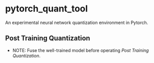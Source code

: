 # pytorch_quant_tool
An experimental neural network quantization environment in Pytorch.

## Post Training Quantization
* NOTE: Fuse the well-trained model before operating *Post Training Quantization*.
